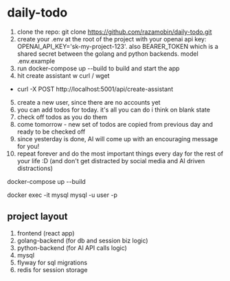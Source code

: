 # daily-todo

1. clone the repo: git clone https://github.com/razamobin/daily-todo.git
2. create your .env at the root of the project with your openai api key: OPENAI_API_KEY='sk-my-project-123'. also BEARER_TOKEN which is a shared secret between the golang and python backends. model .env.example
3. run docker-compose up --build to build and start the app
4. hit create assistant w curl / wget
- curl -X POST http://localhost:5001/api/create-assistant
5. create a new user, since there are no accounts yet
6. you can add todos for today. it's all you can do i think on blank state
7. check off todos as you do them
8. come tomorrow - new set of todos are copied from previous day and ready to be checked off
9. since yesterday is done, AI will come up with an encouraging message for you!
10. repeat forever and do the most important things every day for the rest of your life :D (and don't get distracted by social media and AI driven distractions)

docker-compose up --build

docker exec -it mysql mysql -u user -p

## project layout
1. frontend (react app)
2. golang-backend (for db and session biz logic)
3. python-backend (for AI API calls logic)
4. mysql
5. flyway for sql migrations
6. redis for session storage
